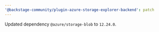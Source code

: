 ```yaml
---
'@backstage-community/plugin-azure-storage-explorer-backend': patch
---
```


Updated dependency `@azure/storage-blob` to `12.24.0`.
